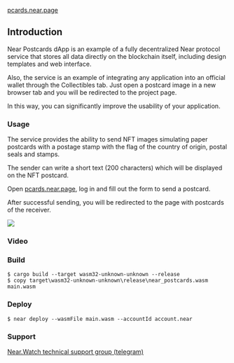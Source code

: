 <a href="https://pcards.near.page" target="_blank">pcards.near.page</a><br />

## Introduction
Near Postcards dApp is an example of a fully decentralized Near protocol service that stores all data directly on the blockchain itself, including design templates and web interface.

Also, the service is an example of integrating any application into an official wallet through the Collectibles tab. Just open a postcard image in a new browser tab and you will be redirected to the project page.

In this way, you can significantly improve the usability of your application.

### Usage

The service provides the ability to send NFT images simulating paper postcards with a postage stamp with the flag of the country of origin, postal seals and stamps.

The sender can write a short text (200 characters) which will be displayed on the NFT postcard.

Open <a href="https://pcards.near.page" target="_blank">pcards.near.page</a>, log in and fill out the form to send a postcard.

After successful sending, you will be redirected to the page with postcards of the receiver.


<img src="https://telegra.ph/file/1dee2c369f02a4a6761c3.png" />

### Video


### Build
```
$ cargo build --target wasm32-unknown-unknown --release
$ copy target\wasm32-unknown-unknown\release\near_postcards.wasm main.wasm 
```
### Deploy
```
$ near deploy --wasmFile main.wasm --accountId account.near
```

### Support
<a href="https://t.me/nearwatch">Near.Watch technical support group (telegram)</a>
